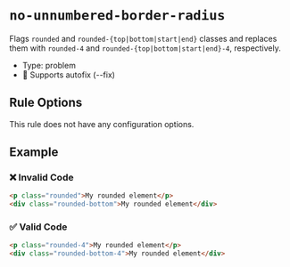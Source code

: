 # `no-unnumbered-border-radius`

Flags `rounded` and `rounded-{top|bottom|start|end}` classes and replaces them with `rounded-4` and `rounded-{top|bottom|start|end}-4`, respectively.

- Type: problem
- 🔧 Supports autofix (--fix)

## Rule Options

This rule does not have any configuration options.

## Example

### ❌ Invalid Code

```html
<p class="rounded">My rounded element</p>
<div class="rounded-bottom">My rounded element</div>
```

### ✅ Valid Code

```html
<p class="rounded-4">My rounded element</p>
<div class="rounded-bottom-4">My rounded element</div>
```
